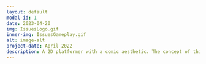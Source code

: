 ```yaml
---
layout: default
modal-id: 1
date: 2023-04-20
img: IssuesLogo.gif
inner-img: IssuesGameplay.gif
alt: image-alt
project-date: April 2022
description: A 2D platformer with a comic aesthetic. The concept of this game was inspired by superhero comics, and games like the <i>The Henry Stickmin Collection</i> (a choose-your-own-adventure game) and <i>FRAMED</i> (a puzzle game set in an animated comic book.<br> <i>Issues</i> was developed by a team of 4, with me being the animator (2D Frame), and Lead Playtester of the project. <p>PLAY ON <a href="https://scara2016.itch.io/issues-demo" target="_blank">ITCH.IO<i class="fa-brands fa-fw fa-itch-io"></i></a></p>
---
```

